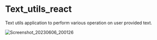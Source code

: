 # Text_utils_react
Text utils application to perform various operation on user provided text.

![Screenshot_20230606_200126](https://github.com/shashankyo/Text_utils_react/assets/114981861/f8daba34-10fc-4e81-ac4d-48cc24a5aebb)

